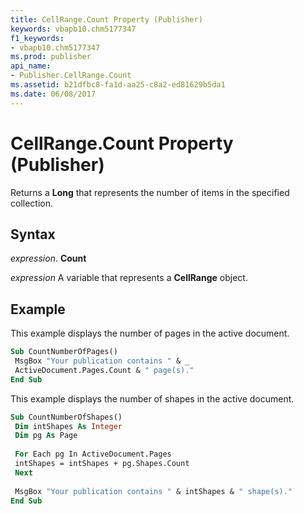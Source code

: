 ```yaml
---
title: CellRange.Count Property (Publisher)
keywords: vbapb10.chm5177347
f1_keywords:
- vbapb10.chm5177347
ms.prod: publisher
api_name:
- Publisher.CellRange.Count
ms.assetid: b21dfbc8-fa1d-aa25-c8a2-ed81629b5da1
ms.date: 06/08/2017
---
```



# CellRange.Count Property (Publisher)

Returns a  **Long** that represents the number of items in the specified collection.


## Syntax

 _expression_. **Count**

 _expression_ A variable that represents a  **CellRange** object.


## Example

This example displays the number of pages in the active document.


```vb
Sub CountNumberOfPages() 
 MsgBox "Your publication contains " & _ 
 ActiveDocument.Pages.Count & " page(s)." 
End Sub
```

This example displays the number of shapes in the active document.




```vb
Sub CountNumberOfShapes() 
 Dim intShapes As Integer 
 Dim pg As Page 
 
 For Each pg In ActiveDocument.Pages 
 intShapes = intShapes + pg.Shapes.Count 
 Next 
 
 MsgBox "Your publication contains " & intShapes & " shape(s)." 
End Sub
```


